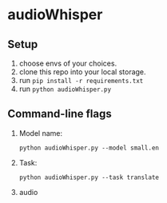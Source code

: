 # audioWhisper

## Setup
1. choose envs of your choices.
2. clone this repo into your local storage.
3. run `pip install -r requirements.txt`
4. run `python audioWhisper.py`

## Command-line flags

1. Model name:   

    `python audioWhisper.py --model small.en`
2. Task:

    `python audioWhisper.py --task translate`
3. audio 
